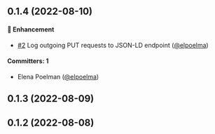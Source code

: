 
## 0.1.4 (2022-08-10)

#### :rocket: Enhancement
* [#2](https://github.com/lblod/ipdc-ldes-consumer-service/pull/2) Log outgoing PUT requests to JSON-LD endpoint ([@elpoelma](https://github.com/elpoelma))

#### Committers: 1
- Elena Poelman ([@elpoelma](https://github.com/elpoelma))

## 0.1.3 (2022-08-09)

## 0.1.2 (2022-08-08)



